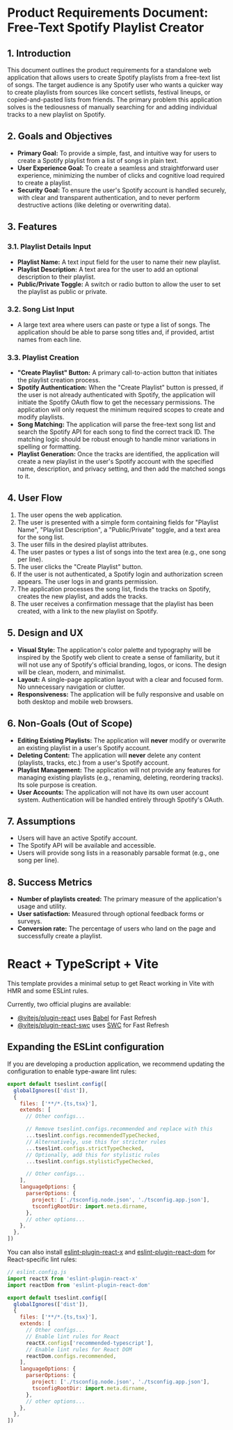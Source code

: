 # Product Requirements Document: Free-Text Spotify Playlist Creator

## 1. Introduction

This document outlines the product requirements for a standalone web application that allows users to create Spotify playlists from a free-text list of songs. The target audience is any Spotify user who wants a quicker way to create playlists from sources like concert setlists, festival lineups, or copied-and-pasted lists from friends. The primary problem this application solves is the tediousness of manually searching for and adding individual tracks to a new playlist on Spotify.

## 2. Goals and Objectives

*   **Primary Goal:** To provide a simple, fast, and intuitive way for users to create a Spotify playlist from a list of songs in plain text.
*   **User Experience Goal:** To create a seamless and straightforward user experience, minimizing the number of clicks and cognitive load required to create a playlist.
*   **Security Goal:** To ensure the user's Spotify account is handled securely, with clear and transparent authentication, and to never perform destructive actions (like deleting or overwriting data).

## 3. Features

### 3.1. Playlist Details Input

*   **Playlist Name:** A text input field for the user to name their new playlist.
*   **Playlist Description:** A text area for the user to add an optional description to their playlist.
*   **Public/Private Toggle:** A switch or radio button to allow the user to set the playlist as public or private.

### 3.2. Song List Input

*   A large text area where users can paste or type a list of songs. The application should be able to parse song titles and, if provided, artist names from each line.

### 3.3. Playlist Creation

*   **"Create Playlist" Button:** A primary call-to-action button that initiates the playlist creation process.
*   **Spotify Authentication:** When the "Create Playlist" button is pressed, if the user is not already authenticated with Spotify, the application will initiate the Spotify OAuth flow to get the necessary permissions. The application will only request the minimum required scopes to create and modify playlists.
*   **Song Matching:** The application will parse the free-text song list and search the Spotify API for each song to find the correct track ID. The matching logic should be robust enough to handle minor variations in spelling or formatting.
*   **Playlist Generation:** Once the tracks are identified, the application will create a new playlist in the user's Spotify account with the specified name, description, and privacy setting, and then add the matched songs to it.

## 4. User Flow

1.  The user opens the web application.
2.  The user is presented with a simple form containing fields for "Playlist Name", "Playlist Description", a "Public/Private" toggle, and a text area for the song list.
3.  The user fills in the desired playlist attributes.
4.  The user pastes or types a list of songs into the text area (e.g., one song per line).
5.  The user clicks the "Create Playlist" button.
6.  If the user is not authenticated, a Spotify login and authorization screen appears. The user logs in and grants permission.
7.  The application processes the song list, finds the tracks on Spotify, creates the new playlist, and adds the tracks.
8.  The user receives a confirmation message that the playlist has been created, with a link to the new playlist on Spotify.

## 5. Design and UX

*   **Visual Style:** The application's color palette and typography will be inspired by the Spotify web client to create a sense of familiarity, but it will not use any of Spotify's official branding, logos, or icons. The design will be clean, modern, and minimalist.
*   **Layout:** A single-page application layout with a clear and focused form. No unnecessary navigation or clutter.
*   **Responsiveness:** The application will be fully responsive and usable on both desktop and mobile web browsers.

## 6. Non-Goals (Out of Scope)

*   **Editing Existing Playlists:** The application will **never** modify or overwrite an existing playlist in a user's Spotify account.
*   **Deleting Content:** The application will **never** delete any content (playlists, tracks, etc.) from a user's Spotify account.
*   **Playlist Management:** The application will not provide any features for managing existing playlists (e.g., renaming, deleting, reordering tracks). Its sole purpose is creation.
*   **User Accounts:** The application will not have its own user account system. Authentication will be handled entirely through Spotify's OAuth.

## 7. Assumptions

*   Users will have an active Spotify account.
*   The Spotify API will be available and accessible.
*   Users will provide song lists in a reasonably parsable format (e.g., one song per line).

## 8. Success Metrics

*   **Number of playlists created:** The primary measure of the application's usage and utility.
*   **User satisfaction:** Measured through optional feedback forms or surveys.
*   **Conversion rate:** The percentage of users who land on the page and successfully create a playlist.

# React + TypeScript + Vite

This template provides a minimal setup to get React working in Vite with HMR and some ESLint rules.

Currently, two official plugins are available:

- [@vitejs/plugin-react](https://github.com/vitejs/vite-plugin-react/blob/main/packages/plugin-react) uses [Babel](https://babeljs.io/) for Fast Refresh
- [@vitejs/plugin-react-swc](https://github.com/vitejs/vite-plugin-react/blob/main/packages/plugin-react-swc) uses [SWC](https://swc.rs/) for Fast Refresh

## Expanding the ESLint configuration

If you are developing a production application, we recommend updating the configuration to enable type-aware lint rules:

```js
export default tseslint.config([
  globalIgnores(['dist']),
  {
    files: ['**/*.{ts,tsx}'],
    extends: [
      // Other configs...

      // Remove tseslint.configs.recommended and replace with this
      ...tseslint.configs.recommendedTypeChecked,
      // Alternatively, use this for stricter rules
      ...tseslint.configs.strictTypeChecked,
      // Optionally, add this for stylistic rules
      ...tseslint.configs.stylisticTypeChecked,

      // Other configs...
    ],
    languageOptions: {
      parserOptions: {
        project: ['./tsconfig.node.json', './tsconfig.app.json'],
        tsconfigRootDir: import.meta.dirname,
      },
      // other options...
    },
  },
])
```

You can also install [eslint-plugin-react-x](https://github.com/Rel1cx/eslint-react/tree/main/packages/plugins/eslint-plugin-react-x) and [eslint-plugin-react-dom](https://github.com/Rel1cx/eslint-react/tree/main/packages/plugins/eslint-plugin-react-dom) for React-specific lint rules:

```js
// eslint.config.js
import reactX from 'eslint-plugin-react-x'
import reactDom from 'eslint-plugin-react-dom'

export default tseslint.config([
  globalIgnores(['dist']),
  {
    files: ['**/*.{ts,tsx}'],
    extends: [
      // Other configs...
      // Enable lint rules for React
      reactX.configs['recommended-typescript'],
      // Enable lint rules for React DOM
      reactDom.configs.recommended,
    ],
    languageOptions: {
      parserOptions: {
        project: ['./tsconfig.node.json', './tsconfig.app.json'],
        tsconfigRootDir: import.meta.dirname,
      },
      // other options...
    },
  },
])
```